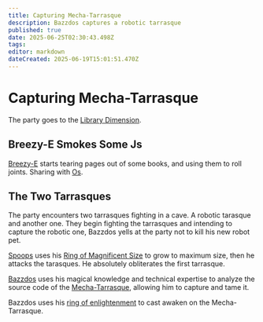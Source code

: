```yaml
---
title: Capturing Mecha-Tarrasque
description: Bazzdos captures a robotic tarrasque
published: true
date: 2025-06-25T02:30:43.498Z
tags: 
editor: markdown
dateCreated: 2025-06-19T15:01:51.470Z
---
```


# Capturing Mecha-Tarrasque
The party goes to the [Library Dimension](/locations/Library-Dimension).


## Breezy-E Smokes Some Js
[Breezy-E](/characters/breezy) starts tearing pages out of some books, and using them to roll joints. Sharing with [Os](/characters/os).


## The Two Tarrasques
The party encounters two tarrasques fighting in a cave. A robotic tarasque and another one. They begin fighting the tarrasques and intending to capture the robotic one, Bazzdos yells at the party not to kill his new robot pet.

[Spoops](/characters/spoops) uses his [Ring of Magnificent Size](/items/Ring-Of-Magnificent-Size) to grow to maximum size, then he attacks the tarasques. He absolutely obliterates the first tarrasque.

[Bazzdos](/characters/bazzdos) uses his magical knowledge and technical expertise to analyze the source code of the [Mecha-Tarrasque](/characters/mechatarasque), allowing him to capture and tame it.

Bazzdos uses his [ring of enlightenment](/items/Ring-Of-Enlightenment) to cast awaken on the Mecha-Tarrasque.